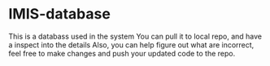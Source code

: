 # IMIS-database
This is a databass used in the system
You can pull it to local repo, and have a inspect into the details
Also, you can help figure out what are incorrect, feel free to make 
changes and push your updated code to the repo.
